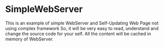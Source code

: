 # SimpleWebServer
This is an example of simple WebServer and Self-Updating Web Page not using complex framework
So, it will be very easy to read, understand and change the source code for your self.
All the content will be cached in memory of WebServer.
